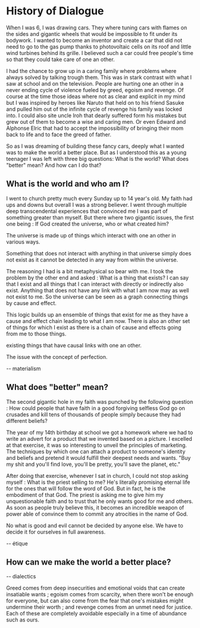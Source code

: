 # History of Dialogue

When I was 6, I was drawing cars. They where tuning cars with flames on the sides and gigantic wheels that would be impossible to fit under its bodywork. I wanted to become an inventor and create a car that did not need to go to the gas pump thanks to photovoltaic cells on its roof and little wind turbines behind its grille. I believed such a car could free people's time so that they could take care of one an other.

I had the chance to grow up in a caring family where problems where always solved by talking trough them. This was in stark contrast with what I saw at school and on the television. People are hurting one an other in a never ending cycle of violence fueled by greed, egoism and revenge. Of course at the time those ideas where not as clear and explicit in my mind but I was inspired by heroes like Naruto that held on to his friend Sasuke and pulled him out of the infinite cycle of revenge his family was locked into. I could also site uncle Iroh that dearly suffered form his mistakes but grew out of them to become a wise and caring men. Or even Edward and Alphonse Elric that had to accept the impossibility of bringing their mom back to life and to face the greed of father.

So as I was dreaming of building these fancy cars, deeply what I wanted was to make the world a better place. But as I understood this as a young teenager I was left with three big questions: What is the world? What does "better" mean? And how can I do that?

## What is the world and who am I?

I went to church pretty much every Sunday up to 14 year's old. My faith had ups and downs but overall I was a strong believer. I went through multiple deep transcendental experiences that convinced me I was part of something greater than myself. But there where two gigantic issues, the first one being : If God created the universe, who or what created him?

The universe is made up of things which interact with one an other in various ways.

Something that does not interact with anything in that universe simply does not exist as it cannot be detected in any way from within the universe.

The reasoning I had is a bit metaphysical so bear with me. I took the problem by the other end and asked : What is a thing that exists? I can say that I exist and all things that I can interact with directly or indirectly also exist. Anything that does not have any link with what I am now may as well not exist to me. So the universe can be seen as a graph connecting things by cause and effect.

This logic builds up an ensemble of things that exist for me as they have a cause and effect chain leading to what I am now. There is also an other set of things for which I exist as there is a chain of cause and effects going from me to those things.

existing things that have causal links with one an other.

The issue with the concept of perfection.

-- materialism

## What does "better" mean?

The second gigantic hole in my faith was punched by the following question : How could people that have faith in a good forgiving selfless God go on crusades and kill tens of thousands of people simply because they had different beliefs?

The year of my 14th birthday at school we got a homework where we had to write an advert for a product that we invented based on a picture. I excelled at that exercise, it was so interesting to unveil the principles of marketing. The techniques by which one can attach a product to someone's identity and beliefs and pretend it would fulfill their deepest needs and wants. "Buy my shit and you'll find love, you'll be pretty, you'll save the planet, etc."

After doing that exercise, whenever I sat in church, I could not stop asking myself : What is the priest selling to me? He's literally promising eternal life for the ones that will follow the word of God. But in fact, he is the embodiment of that God. The priest is asking me to give him my unquestionable faith and to trust that he only wants good for me and others. As soon as people truly believe this, it becomes an incredible weapon of power able of convince them to commit any atrocities in the name of God.

No what is good and evil cannot be decided by anyone else. We have to decide it for ourselves in full awareness.

-- étique

## How can we make the world a better place?

-- dialectics


Greed comes from deep insecurities and emotional voids that can create insatiable wants ; egoism comes from scarcity, when there won't be enough for everyone, but can also come from the fear that one's mistakes might undermine their worth ; and revenge comes from an unmet need for justice. Each of these are completely avoidable especially in a time of abundance such as ours.
